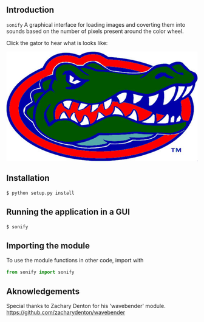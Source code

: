 ## Introduction

`sonify` A graphical interface for loading images and coverting them into sounds based on the number of pixels present around the color wheel.

Click the gator to hear what is looks like:

[![gator](https://raw.githubusercontent.com/tomhettinger/sonify/master/example/florida_logo.jpg)](https://soundcloud.com/ssjsonic1/florida-logo)


## Installation

```sh
$ python setup.py install
```

## Running the application in a GUI

```sh
$ sonify
```

## Importing the module

To use the module functions in other code, import with
```python
from sonify import sonify
```

## Aknowledgements

Special thanks to Zachary Denton for his 'wavebender' module.
https://github.com/zacharydenton/wavebender

